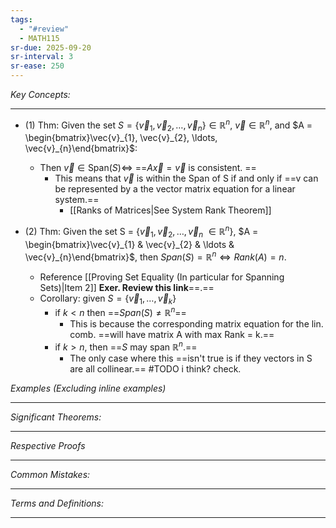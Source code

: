 ```yaml
---
tags:
  - "#review"
  - MATH115
sr-due: 2025-09-20
sr-interval: 3
sr-ease: 250
---
```

*Key Concepts:*
___

- (1) Thm: Given the set $S = \{\vec{v}_{1}, \vec{v}_{2}, \ldots, \vec{v}_{n} \} \in \mathbb{R}^n$, $\vec{v} \in \mathbb{R}^n$, and $A = \begin{bmatrix}\vec{v}_{1}, \vec{v}_{2}, \ldots, \vec{v}_{n}\end{bmatrix}$:
	- Then $\vec{v} \in \mathrm{Span}(S) \iff$ ==$A\vec{x} = \vec{v}$ is consistent. ==
		- This means that $\vec{v}$ is within the Span of S if and only if ==v can be represented by a the vector matrix equation for a linear system.==
			- [[Ranks of Matrices|See System Rank Theorem]] <!--SR:!2025-10-24,3,250!2000-01-01,1,250-->

- (2) Thm: Given the set S = $\{\vec{v}_{1}, \vec{v}_{2}, \ldots, \vec{v}_{n}\ \in \mathbb{R}^n\}$, $A = \begin{bmatrix}\vec{v}_{1} & \vec{v}_{2} & \ldots & \vec{v}_{n}\end{bmatrix}$, then $Span(S) = \mathbb{R}^n \iff Rank(A) = n$. 
	- Reference [[Proving Set Equality (In particular for Spanning Sets)|Item 2]] **Exer. Review this link**==.==
	- Corollary: given $S = \{ \vec{v}_{1}, \ldots, \vec{v}_k \}$ 
		- if $k < n$ then ==$Span(S) \ne \mathbb{R}^n$==
			- This is because the corresponding matrix equation for the lin. comb. ==will have matrix A with max Rank = k.==
		- if $k > n$, then ==$S$ may span $\mathbb{R}^n$.==
			- The only case where this ==isn't true is if they vectors in S are all collinear.== #TODO i think? check.


*Examples (Excluding inline examples)* 
___

*Significant Theorems:*
___

*Respective Proofs*
___

*Common Mistakes:*
___

*Terms and Definitions:*
___

